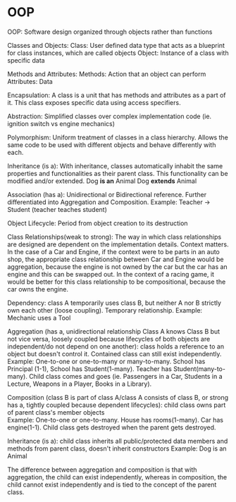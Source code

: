 # OOP

OOP: Software design organized through objects rather than functions

Classes and Objects:
Class: User defined data type that acts as a blueprint for class instances, which are called objects
Object: Instance of a class with specific data

Methods and Attributes:
Methods: Action that an object can perform
Attributes: Data

Encapsulation:
A class is a unit that has methods and attributes as a part of it. This class exposes specific data using access specifiers.

Abstraction:
Simplified classes over complex implementation code (ie. ignition switch vs engine mechanics)

Polymorphism:
Uniform treatment of classes in a class hierarchy. Allows the same code to be used with different objects and behave differently with each.

Inheritance (is a):
With inheritance, classes automatically inhabit the same properties and functionalities as their parent class. This functionality can be modified and/or extended.
Dog **is an** Animal
Dog **extends** Animal

Association (has a):
Unidirectional or Bidirectional reference. Further differentiated into Aggregation and Composition.
Example: Teacher -> Student (teacher teaches student)

Object Lifecycle:
Period from object creation to its destruction

Class Relationships(weak to strong):
The way in which class relationships are designed are dependent on the implementation details. Context matters. In the case of a Car and Engine, if the context were to be parts in an auto shop, the appropriate class relationship between Car and Engine would be aggregation, because the engine is not owned by the car but the car has an engine and this can be swapped out. In the context of a racing game, it would be better for this class relationship to be compositional, because the car owns the engine.

Dependency: class A temporarily uses class B, but neither A nor B strictly own each other (loose coupling). Temporary relationship.
Example: Mechanic uses a Tool

Aggregation (has a, unidirectional relationship Class A knows Class B but not vice versa, loosely coupled because lifecycles of both objects are independent/do not depend on one another): class holds a reference to an object but doesn't control it. Contained class can still exist independently. 
Example: One-to-one or one-to-many or many-to-many. School has Principal (1-1), School has Student(1-many). Teacher has Student(many-to-many). Child class comes and goes (ie. Passengers in a Car, Students in a Lecture, Weapons in a Player, Books in a Library).

Composition (class B is part of class A/class A consists of class B, or strong has a, tightly coupled because dependent lifecycles): child class owns part of parent class's member objects  
Example: One-to-one or one-to-many. House has rooms(1-many). Car has engine(1-1). Child class gets destroyed when the parent gets destroyed.

Inheritance (is a): child class inherits all public/protected data members and methods from parent class, doesn't inherit constructors
Example: Dog is an Animal

The difference between aggregation and composition is that with aggregation, the child can exist independently, whereas in composition, the child cannot exist independently and is tied to the concept of the parent class.
